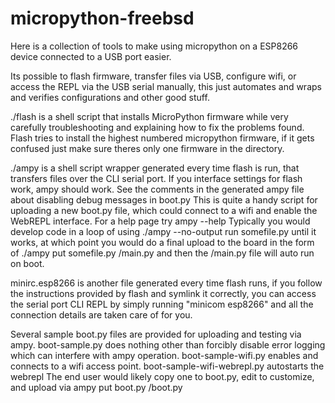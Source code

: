 micropython-freebsd
=========

Here is a collection of tools to make using micropython on a ESP8266 device connected to a USB port easier.

Its possible to flash firmware, transfer files via USB, configure wifi, or access the REPL via the USB serial manually, this just automates and wraps and verifies configurations and other good stuff.

./flash is a shell script that installs MicroPython firmware while very carefully troubleshooting and explaining how to fix the problems found.  Flash tries to install the highest numbered micropython firmware, if it gets confused just make sure theres only one firmware in the directory.

./ampy is a shell script wrapper generated every time flash is run, that transfers files over the CLI serial port.  If you interface settings for flash work, ampy should work.
See the comments in the generated ampy file about disabling debug messages in boot.py
This is quite a handy script for uploading a new boot.py file, which could connect to a wifi
and enable the WebREPL interface.  For a help page try ampy --help
Typically you would develop code in a loop of using ./ampy --no-output run somefile.py until it works, at which point you would do a final upload to the board in the form of ./ampy put somefile.py /main.py and then the /main.py file will auto run on boot.

minirc.esp8266 is another file generated every time flash runs, if you follow the instructions provided by flash and symlink it correctly, you can access the serial port CLI REPL by simply running "minicom esp8266" and all the connection details are taken care of for you.

Several sample boot.py files are provided for uploading and testing via ampy.
boot-sample.py does nothing other than forcibly disable error logging which can interfere with ampy operation.
boot-sample-wifi.py enables and connects to a wifi access point.
boot-sample-wifi-webrepl.py autostarts the webrepl
The end user would likely copy one to boot.py, edit to customize, and upload via ampy put boot.py /boot.py

